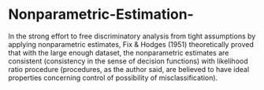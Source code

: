 # Nonparametric-Estimation-
In the strong effort to free discriminatory analysis from tight assumptions by applying nonparametric estimates, Fix &amp; Hodges (1951) theoretically proved that with the large enough dataset, the nonparametric estimates are consistent (consistency in the sense of decision functions) with likelihood ratio procedure (procedures, as the author said, are believed to have ideal properties concerning control of possibility of misclassification). 
